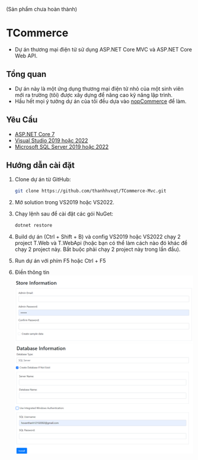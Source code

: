 (Sản phẩm chưa hoàn thành)
# TCommerce

- Dự án thương mại điện tử sử dụng ASP.NET Core MVC và ASP.NET Core Web API.


## Tổng quan
- Dự án này là một ứng dụng thương mại điện tử nhỏ của một sinh viên mới ra trường (tôi) được xây dựng để nâng cao kỹ năng lập trình.
- Hầu hết mọi ý tưởng dự án của tôi đều dựa vào [nopCommerce](https://github.com/nopSolutions/nopCommerce) để làm.
## Yêu Cầu

- [ASP.NET Core 7](https://dotnet.microsoft.com/download/dotnet/7.0)
- [Visual Studio 2019 hoặc 2022](https://visualstudio.microsoft.com/vs/)
- [Microsoft SQL Server 2019 hoặc 2022](https://www.microsoft.com/en-us/sql-server/sql-server-downloads)


## Hướng dẫn cài đặt
1. Clone dự án từ GitHub:

    ```bash
    git clone https://github.com/thanhhvxqt/TCommerce-Mvc.git
    ```

2. Mở solution trong VS2019 hoặc VS2022.
3. Chạy lệnh sau để cài đặt các gói NuGet:

    ```bash
    dotnet restore
    ```
4. Build dự án (Ctrl + Shift + B) và config VS2019 hoặc VS2022 chạy 2 project T.Web và T.WebApi (hoặc bạn có thể làm cách nào đó khác để chạy 2 project này. Bắt buộc phải chạy 2 project này trong lần đầu).
5. Run dự án với phím F5 hoặc Ctrl + F5
6. Điền thông tin
![Tài khoản admin và tạo dữ liệu mẫu](setup-images/store-info.png)
![Điền thông tin của datatable(MSSQL)](setup-images/db-info.png)
